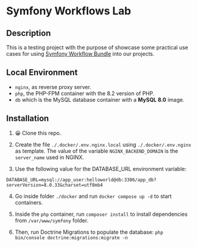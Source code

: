 # Symfony Workflows Lab

## Description

This is a testing project with the purpose of showcase some practical use cases for using [Symfony Workflow Bundle](https://symfony.com/doc/6.4/workflow.html)
into our projects.

## Local Environment

- `nginx`, as reverse proxy server.
- `php`, the PHP-FPM container with the 8.2 version of PHP.
- `db` which is the MySQL database container with a **MySQL 8.0** image.

## Installation

1. 😀 Clone this repo.

2. Create the file `./.docker/.env.nginx.local` using `./.docker/.env.nginx` as template. The value of the variable `NGINX_BACKEND_DOMAIN` is the `server_name` used in NGINX.
3. Use the following value for the DATABASE_URL environment variable:

```
DATABASE_URL=mysql://app_user:helloworld@db:3306/app_db?serverVersion=8.0.33&charset=utf8mb4
```

4. Go inside folder `./docker` and run `docker compose up -d` to start containers.

5. Inside the `php` container, run `composer install` to install dependencies from `/var/www/symfony` folder.
6. Then, run Doctrine Migrations to populate the database: `php bin/console doctrine:migrations:migrate -n`

